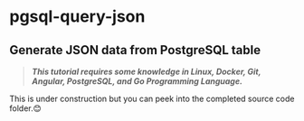 # pgsql-query-json

## Generate JSON data from PostgreSQL table

> ***This tutorial requires some knowledge in Linux, Docker, Git, Angular, PostgreSQL, and Go Programming Language.***


This is under construction but you can peek into the completed source code folder.😊
